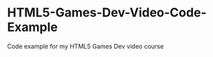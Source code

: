 HTML5-Games-Dev-Video-Code-Example
==================================

Code example for my HTML5 Games Dev video course
